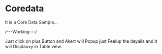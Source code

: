 # Coredata
It is a Core Data Sample...

/---Working---/

Just click on plus Button and Akert will Popup just Feelup the deyails and it will Displau=y in Table view.
